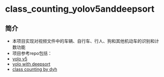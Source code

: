 # class_counting_yolov5anddeepsort
## 简介
- 本项目实现对视频文件中的车辆、自行车、行人、狗和其他机动车的识别和计数功能
- 项目参考repo包括：
-   [yolo v5](https://github.com/ultralytics/yolov5)
-   [yolo with deepsort](https://github.com/mikel-brostrom/Yolov5_DeepSort_Pytorch)
-   [class counting by dyh](https://github.com/dyh/unbox_yolov5_deepsort_counting)

